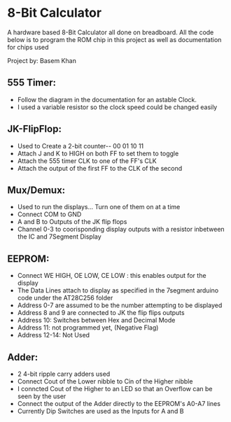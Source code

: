 # 8-Bit Calculator
A hardware based 8-Bit Calculator all done on breadboard. All the code below is to program the ROM chip in this project as well as documentation for chips used

Project by: Basem Khan

## 555 Timer:
  * Follow the diagram in the documentation for an astable Clock.
  * I used a variable resistor so the clock speed could be changed easily
  
## JK-FlipFlop:
  * Used to Create a 2-bit counter-- 00 01 10 11
  * Attach J and K to HIGH on both FF to set them to toggle
  * Attach the 555 timer CLK to one of the FF's CLK
  * Attach the output of the first FF to the CLK of the second
 
## Mux/Demux:
  * Used to run the displays... Turn one of them on at a time
  * Connect COM to GND
  * A and B to Outputs of the JK flip flops
  * Channel 0-3 to coorisponding display outputs with a resistor inbetween the IC and 7Segment Display

## EEPROM:
 * Connect WE HIGH, OE LOW, CE LOW : this enables output for the display
 * The Data Lines attach to display as specified in the 7segment arduino code under the AT28C256 folder
 * Address 0-7 are assumed to be the number attempting to be displayed
 * Address 8 and 9 are connected to JK the flip flips outputs
 * Address 10: Switches between Hex and Decimal Mode
 * Address 11: not programmed yet, (Negative Flag)
 * Address 12-14: Not Used

## Adder:
* 2 4-bit ripple carry adders used
* Connect Cout of the Lower nibble to Cin of the Higher nibble
* I conncted Cout of the Higher to an LED so that an Overflow can be seen by the user
* Connect the output of the Adder directly to the EEPROM's A0-A7 lines
* Currently Dip Switches are used as the Inputs for A and B
